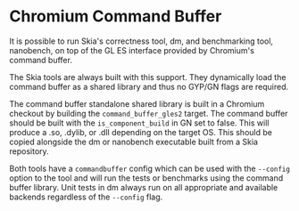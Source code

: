 Chromium Command Buffer
==========================

It is possible to run Skia's correctness tool, dm, and benchmarking tool,
nanobench, on top of the GL ES interface provided by Chromium's command
buffer.

The Skia tools are always built with this support. They dynamically load
the command buffer as a shared library and thus no GYP/GN flags are
required.

The command buffer standalone shared library is built in a Chromium checkout
by building the `command_buffer_gles2` target. The command buffer should be
built with the `is_component_build` in GN set to false. This will produce a .so,
.dylib, or .dll depending on the target OS. This should be copied alongside
the dm or nanobench executable built from a Skia repository.

Both tools have a `commandbuffer` config which can be used with the `--config`
option to the tool and will run the tests or benchmarks using the command buffer
library. Unit tests in dm always run on all appropriate and available backends
regardless of the `--config` flag.

